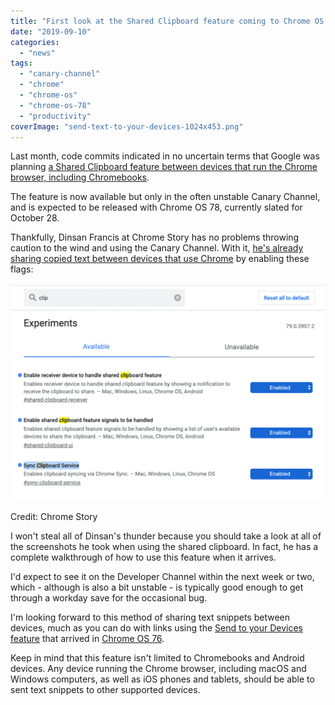 ```yaml
---
title: "First look at the Shared Clipboard feature coming to Chrome OS 78"
date: "2019-09-10"
categories: 
  - "news"
tags: 
  - "canary-channel"
  - "chrome"
  - "chrome-os"
  - "chrome-os-78"
  - "productivity"
coverImage: "send-text-to-your-devices-1024x453.png"
---
```


Last month, code commits indicated in no uncertain terms that Google was planning [a Shared Clipboard feature between devices that run the Chrome browser, including Chromebooks](https://chromium-review.googlesource.com/c/chromium/src/+/1741814).

The feature is now available but only in the often unstable Canary Channel, and is expected to be released with Chrome OS 78, currently slated for October 28.

Thankfully, Dinsan Francis at Chrome Story has no problems throwing caution to the wind and using the Canary Channel. With it, [he's already sharing copied text between devices that use Chrome](https://www.chromestory.com/2019/09/how-to-use-chromes-shared-clipboard/) by enabling these flags:

![](images/chrome-flags-shared-clipboard-1024x707.png)

Credit: Chrome Story

I won't steal all of Dinsan's thunder because you should take a look at all of the screenshots he took when using the shared clipboard. In fact, he has a complete walkthrough of how to use this feature when it arrives.

I'd expect to see it on the Developer Channel within the next week or two, which - although is also a bit unstable - is typically good enough to get through a workday save for the occasional bug.

I'm looking forward to this method of sharing text snippets between devices, much as you can do with links using the [Send to your Devices feature](https://www.aboutchromebooks.com/news/chrome-os-76-adds-send-to-self-feature-for-pushing-web-pages-to-your-other-devices/) that arrived in [Chrome OS 76](https://www.aboutchromebooks.com/news/chrome-os-76-stable-version-arrives-heres-what-you-need-to-know/).

Keep in mind that this feature isn't limited to Chromebooks and Android devices. Any device running the Chrome browser, including macOS and Windows computers, as well as iOS phones and tablets, should be able to sent text snippets to other supported devices.
